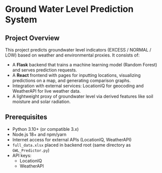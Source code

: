 # Ground Water Level Prediction System

## Project Overview

This project predicts groundwater level indicators (EXCESS / NORMAL / LOW) based on weather and environmental proxies. It consists of:
- A **Flask** backend that trains a machine learning model (Random Forest) and serves prediction requests.
- A **React** frontend with pages for inputting locations, visualizing predictions on a map, and generating comparison graphs.
- Integration with external services: LocationIQ for geocoding and WeatherAPI for live weather data.
- A lightweight proxy of groundwater level via derived features like soil moisture and solar radiation.

## Prerequisites

- Python 3.10+ (or compatible 3.x)
- Node.js 18+ and npm/yarn
- Internet access for external APIs (LocationIQ, WeatherAPI)
- `full_data.xlsx` placed in backend root (same directory as `GWL_Predictor.py`)
- API keys:
  - LocationIQ
  - WeatherAPI



